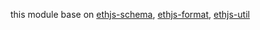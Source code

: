 this module base on [ethjs-schema](https://github.com/ethjs/ethjs-schema), [ethjs-format](https://github.com/ethjs/ethjs-format), [ethjs-util](https://github.com/ethjs/ethjs-util)

